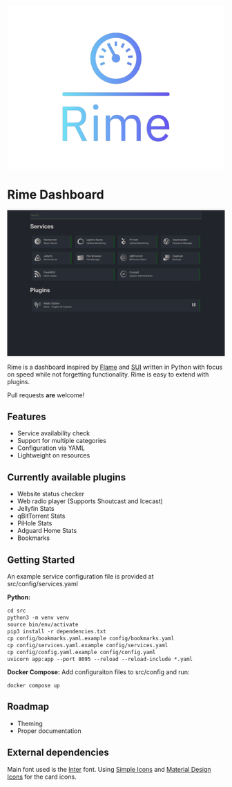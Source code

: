 ![Rime Logo](docs/rime-logo.png?raw=true "Rime Logo" )

# Rime Dashboard

![Main Interface](docs/screenshot.png?raw=true "Main interface ")

Rime is a dashboard inspired by [Flame](https://github.com/pawelmalak/flame) and [SUI](https://github.com/jeroenpardon/sui) written in Python with focus on speed while not forgetting functionality. Rime is easy to extend with plugins.

Pull requests **are** welcome!

## Features

- Service availability check
- Support for multiple categories
- Configuration via YAML
- Lightweight on resources

## Currently available plugins
- Website status checker
- Web radio player (Supports Shoutcast and Icecast)
- Jellyfin Stats
- qBitTorrent Stats
- PiHole Stats
- Adguard Home Stats
- Bookmarks

## Getting Started

An example service configuration file is provided at src/config/services.yaml


**Python:**

```
cd src
python3 -m venv venv  
source bin/env/activate  
pip3 install -r dependencies.txt  
cp config/bookmarks.yaml.example config/bookmarks.yaml
cp config/services.yaml.example config/services.yaml
cp config/config.yaml.example config/config.yaml
uvicorn app:app --port 8095 --reload --reload-include *.yaml

```

**Docker Compose:**
Add configuraiton files to src/config and run:

```
docker compose up

```

## Roadmap
- Theming  
- Proper documentation

## External dependencies

Main font used is the [Inter](https://rsms.me/inter/) font.
Using [Simple Icons](https://simpleicons.org/) and [Material Design Icons](https://pictogrammers.com/library/mdi/) for the card icons.
